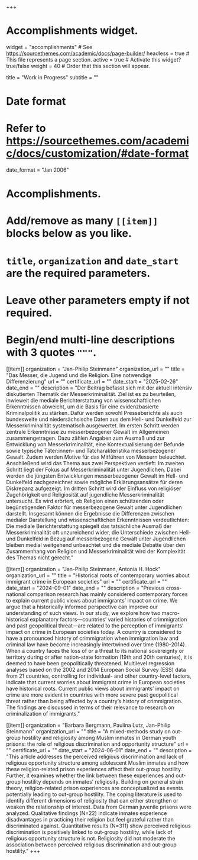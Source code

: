 +++
# Accomplishments widget.
widget = "accomplishments"  # See https://sourcethemes.com/academic/docs/page-builder/
headless = true  # This file represents a page section.
active = true  # Activate this widget? true/false
weight = 40  # Order that this section will appear.

title = "Work in Progress"
subtitle = ""

# Date format
#   Refer to https://sourcethemes.com/academic/docs/customization/#date-format
date_format = "Jan 2006"

# Accomplishments.
#   Add/remove as many `[[item]]` blocks below as you like.
#   `title`, `organization` and `date_start` are the required parameters.
#   Leave other parameters empty if not required.
#   Begin/end multi-line descriptions with 3 quotes `"""`.

[[item]]
  organization = "Jan-Philip Steinmann"
  organization_url = ""
  title = "Das Messer, die Jugend und die Religion. Eine notwendige Differenzierung"
  url = ""
  certificate_url = ""
  date_start = "2025-02-26"
  date_end = ""
  description = "Der Beitrag befasst sich mit der aktuell intensiv diskutierten Thematik der Messerkriminalität. Ziel ist es zu beurteilen, inwieweit die mediale Berichterstattung von wissenschaftlichen Erkenntnissen abweicht, um die Basis für eine evidenzbasierte Kriminalpolitik zu stärken. Dafür werden sowohl Presseberichte als auch bundesweite und niedersächsische Daten aus dem Hell- und Dunkelfeld zur Messerkriminalität systematisch ausgewertet. Im ersten Schritt werden zentrale Erkenntnisse zu messerbezogener Gewalt im Allgemeinen zusammengetragen. Dazu zählen Angaben zum Ausmaß und zur Entwicklung von Messerkriminalität, eine Kontextualisierung der Befunde sowie typische Täter:innen- und Tatcharakteristika messerbezogener Gewalt. Zudem werden Motive für das Mitführen von Messern beleuchtet. Anschließend wird das Thema aus zwei Perspektiven vertieft: Im zweiten Schritt liegt der Fokus auf Messerkriminalität unter Jugendlichen. Dabei werden die jüngsten Entwicklungen messerbezogener Gewalt im Hell- und Dunkelfeld nachgezeichnet sowie mögliche Erklärungsansätze für deren Diskrepanz aufgezeigt. Im dritten Schritt wird der Einfluss von religiöser Zugehörigkeit und Religiosität auf jugendliche Messerkriminalität untersucht. Es wird erörtert, ob Religion einen schützenden oder begünstigenden Faktor für messerbezogene Gewalt unter Jugendlichen darstellt. Insgesamt können die Ergebnisse die Differenzen zwischen medialer Darstellung und wissenschaftlichen Erkenntnissen verdeutlichten: Die mediale Berichterstattung spiegelt das tatsächliche Ausmaß der Messerkriminalität oft unzureichend wider, die Unterschiede zwischen Hell- und Dunkelfeld in Bezug auf messerbezogene Gewalt unter Jugendlichen bleiben medial weitgehend unbeachtet und die mediale Debatte über den Zusammenhang von Religion und Messerkriminalität wird der Komplexität des Themas nicht gerecht."

[[item]]
  organization = "Jan-Philip Steinmann, Antonia H. Hock"
  organization_url = ""
  title = "Historical roots of contemporary worries about immigrant crime in European societies"
  url = ""
  certificate_url = ""
  date_start = "2024-09-01"
  date_end = ""
  description = "Previous cross-national comparison research has mainly considered contemporary forces to explain current public views about immigrants’ impact on crime. We argue that a historically informed perspective can improve our understanding of such views. In our study, we explore how two macro-historical explanatory factors—countries’ varied histories of crimmigration and past geopolitical threat—are related to the perception of immigrants’ impact on crime in European societies today. A country is considered to have a pronounced history of crimmigration when immigration law and criminal law have become increasingly intertwined over time (1980-2014). When a country faces the loss of or a threat to its national sovereignty or territory during or after nation-state formation (19th and 20th centuries), it is deemed to have been geopolitically threatened. Multilevel regression analyses based on the 2002 and 2014 European Social Survey (ESS) data from 21 countries, controlling for individual- and other country-level factors, indicate that current worries about immigrant crime in European societies have historical roots. Current public views about immigrants’ impact on crime are more evident in countries with more severe past geopolitical threat rather than being affected by a country’s history of crimmigration. The findings are discussed in terms of their relevance to research on criminalization of immigrants."

[[item]]
  organization = "Barbara Bergmann, Paulina Lutz, Jan-Philip Steinmann"
  organization_url = ""
  title = "A mixed-methods study on out-group hostility and religiosity among Muslim inmates in German youth prisons: the role of religious discrimination and opportunity structure"
  url = ""
  certificate_url = ""
  date_start = "2024-06-01"
  date_end = ""
  description = "This article addresses the perceived religious discrimination and lack of religious opportunity structure among adolescent Muslim inmates and how these religion-related prison experiences affect their out-group hostility. Further, it examines whether the link between these experiences and out-group hostility depends on inmates’ religiosity. Building on general strain theory, religion-related prison experiences are conceptualized as events potentially leading to out-group hostility. The coping literature is used to identify different dimensions of religiosity that can either strengthen or weaken the relationship of interest. Data from German juvenile prisons were analyzed. Qualitative findings (N=22) indicate inmates experience disadvantages in practicing their religion but feel grateful rather than discriminated against. Quantitative results (N=311) show perceived religious discrimination is positively linked to out-group hostility, while lack of religious opportunity structure is not. Religiosity did not moderate the association between perceived religious discrimination and out-group hostility."
+++
